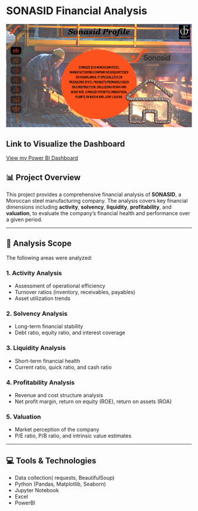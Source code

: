 # SONASID Financial Analysis

![Alt Text](https://github.com/OssFad/Sonasid-Financial-Analysis/blob/main/sonasid.PNG)

##  Link to Visualize the Dashboard

[View my Power BI Dashboard](https://app.powerbi.com/view?r=eyJrIjoiZGI4ZmU4YWYtYTE0Zi00NGI4LTk4ZTQtYjY2NzNjNWFlZmE5IiwidCI6IjNkZmE1ODc5LTQ3NmYtNDViNC04MDc5LWZlNjBlYWYzZjhhNSJ9)


## 📊 Project Overview

This project provides a comprehensive financial analysis of **SONASID**, a Moroccan steel manufacturing company. The analysis covers key financial dimensions including **activity**, **solvency**, **liquidity**, **profitability**, and **valuation**, to evaluate the company’s financial health and performance over a given period.

---

## 🧾 Analysis Scope

The following areas were analyzed:

### 1. Activity Analysis
- Assessment of operational efficiency
- Turnover ratios (inventory, receivables, payables)
- Asset utilization trends

### 2. Solvency Analysis
- Long-term financial stability
- Debt ratio, equity ratio, and interest coverage

### 3. Liquidity Analysis
- Short-term financial health
- Current ratio, quick ratio, and cash ratio

### 4. Profitability Analysis
- Revenue and cost structure analysis
- Net profit margin, return on equity (ROE), return on assets (ROA)

### 5. Valuation
- Market perception of the company
- P/E ratio, P/B ratio, and intrinsic value estimates 

---

## 💻 Tools & Technologies

- Data collection( requests, BeautifulSoup)
- Python (Pandas, Matplotlib, Seaborn)
- Jupyter Notebook
- Excel
- PowerBI

